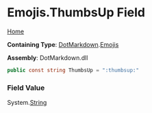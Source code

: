 # Emojis\.ThumbsUp Field

[Home](../../../README.md)

**Containing Type**: [DotMarkdown](../../README.md)\.[Emojis](../README.md)

**Assembly**: DotMarkdown\.dll

```csharp
public const string ThumbsUp = ":thumbsup:"
```

### Field Value

System\.[String](https://docs.microsoft.com/en-us/dotnet/api/system.string)